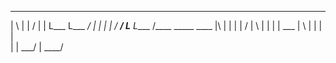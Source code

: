 ____    _____  _____  _____
|   \   |      |          /
|    |  L___   L___    __/_
|    |  |      |       /
____/   L____  L____  /____
               _____   ____
|\   |  |   |    |    /
| \  |  |   |    |    \___
|  \ |  |   |    |        \
|   \|  \___/    |    ____/
